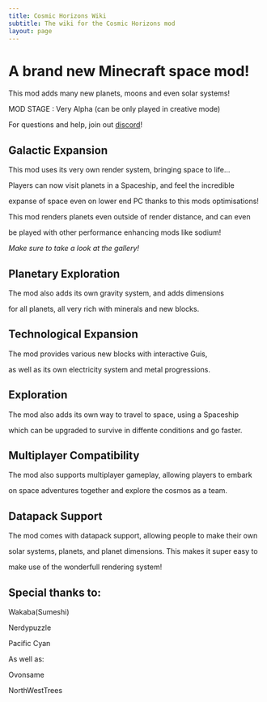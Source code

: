 ```yaml
---
title: Cosmic Horizons Wiki
subtitle: The wiki for the Cosmic Horizons mod
layout: page
---
```


# A brand new Minecraft space mod!

This mod adds many new planets, moons and even solar systems!

MOD STAGE : Very Alpha (can be only played in creative mode)

For questions and help, join out [discord](https://discord.gg/cdc6sgEExF)!

## Galactic Expansion

This mod uses its very own render system, bringing space to life...

Players can now visit planets in a Spaceship, and feel the incredible

expanse of space even on lower end PC thanks to this mods optimisations!

This mod renders planets even outside of render distance, and can even

be played with other performance enhancing mods like sodium!

*Make sure to take a look at the gallery!*

## Planetary Exploration

The mod also adds its own gravity system, and adds dimensions

for all planets, all very rich with minerals and new blocks.

## Technological Expansion

The mod provides various new blocks with interactive Guis, 

as well as its own electricity system and metal progressions.

## Exploration

The mod also adds its own way to travel to space, using a Spaceship

which can be upgraded to survive in diffente conditions and go faster.

## Multiplayer Compatibility

The mod also supports multiplayer gameplay, allowing players to embark

on space adventures together and explore the cosmos as a team.

## Datapack Support

The mod comes with datapack support, allowing people to make their own 

solar systems, planets, and planet dimensions. This makes it super easy to

make use of the wonderfull rendering system!

## Special thanks to:

Wakaba(Sumeshi)

Nerdypuzzle

Pacific Cyan

As well as:

Ovonsame

NorthWestTrees 